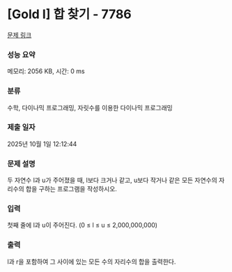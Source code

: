# [Gold I] 합 찾기 - 7786 

[문제 링크](https://www.acmicpc.net/problem/7786) 

### 성능 요약

메모리: 2056 KB, 시간: 0 ms

### 분류

수학, 다이나믹 프로그래밍, 자릿수를 이용한 다이나믹 프로그래밍

### 제출 일자

2025년 10월 1일 12:12:44

### 문제 설명

<p>두 자연수 l과 u가 주어졌을 때, l보다 크거나 같고, u보다 작거나 같은 모든 자연수의 자리수의 합을 구하는 프로그램을 작성하시오.</p>

### 입력 

 <p>첫째 줄에 l과 u이 주어진다. (0 ≤ l ≤ u ≤ 2,000,000,000)</p>

### 출력 

 <p>l과 r을 포함하여 그 사이에 있는 모든 수의 자리수의 합을 출력한다.</p>

